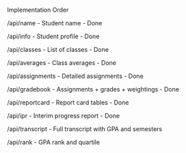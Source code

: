 Implementation Order

/api/name - Student name - Done

/api/info - Student profile - Done

/api/classes - List of classes - Done

/api/averages - Class averages - Done

/api/assignments - Detailed assignments - Done

/api/gradebook - Assignments + grades + weightings - Done 

/api/reportcard - Report card tables - Done

/api/ipr - Interim progress report - Done

/api/transcript - Full transcript with GPA and semesters

/api/rank - GPA rank and quartile

